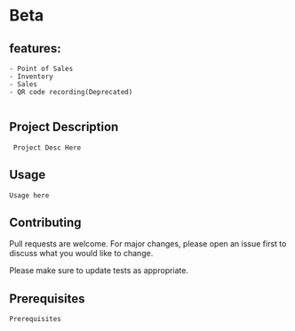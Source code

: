 # Beta

## features:
```
- Point of Sales
- Inventory
- Sales 
- QR code recording(Deprecated)


```
## Project Description
```
 Project Desc Here
```
## Usage
```
Usage here
```
## Contributing


Pull requests are welcome. For major changes, please open an issue first
to discuss what you would like to change.

Please make sure to update tests as appropriate.



## Prerequisites
```
Prerequisites 
```
